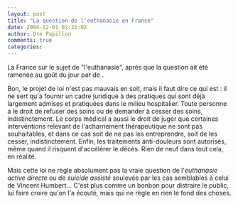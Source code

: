 ```yaml
---
layout: post
title: "La question de l'euthanasie en France"
date: 2004-12-01 02:21:02
author: Dre Papillon
comments: true
categories: 
---
```



La France  sur le sujet de "l'euthanasie", après que la question ait été ramenée au goût du jour par   de  .

Bon, le projet de loi n'est pas mauvais en soit, mais il faut dire ce qui est : il ne sert qu'à fournir un cadre juridique à des pratiques qui sont déjà largement admises et pratiquées dans le milieu hospitalier.  Toute personne a le droit de refuser des soins ou de demander à cesser des soins, indistinctement.  Le corps médical a aussi le droit de juger que certaines interventions relevant de l'acharnement thérapeutique ne sont pas souhaitables, et dans ce cas soit de ne pas les entreprendre, soit de les cesser, indistinctement.  Enfin, les traitements anti-douleurs sont autorisés, même quand il risquent d'accélérer le décès.  Rien de neuf dans tout cela, en réalité.

Mais cette loi ne règle absolument pas la vraie question de l'*euthanasie active directe* ou de *suicide assisté* soulevée par les cas semblables à celui de Vincent Humbert...  C'est plus comme un bonbon pour distraire le public, lui faire croire qu'on l'a écouté, mais qui ne règle en rien le fond des choses.